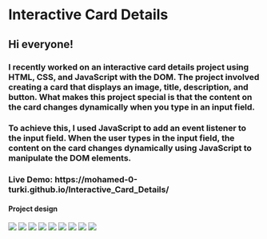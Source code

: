 <h1>Interactive Card Details</h1>

<h2>Hi everyone!</h2>

<h3>I recently worked on an interactive card details project using HTML, CSS, and JavaScript with the DOM. The project involved creating a card that displays an image, title, description, and button. What makes this project special is that the content on the card changes dynamically when you type in an input field.</h3>

<h3>To achieve this, I used JavaScript to add an event listener to the input field. When the user types in the input field, the content on the card changes dynamically using JavaScript to manipulate the DOM elements.</h3>

<h3>Live Demo: https://mohamed-0-turki.github.io/Interactive_Card_Details/</h3>

<h4>Project design</h3>
<img src="./design/images/1.png">
<img src="./design/images/2.png">
<img src="./design/images/3.png">
<img src="./design/images/4.png">
<img src="./design/images/5.png">
<img src="./design/images/6.png">
<img src="./design/images/7.png">
<img src="./design/images/8.png">
<img src="./design/images/9.png">
